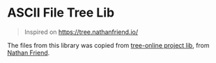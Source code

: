 # ASCII File Tree Lib

> Inspired on https://tree.nathanfriend.io/

The files from this library was copied from [tree-online project lib](https://gitlab.com/nfriend/tree-online/-/tree/master/src/lib), from [Nathan Friend](https://gitlab.com/nfriend).
